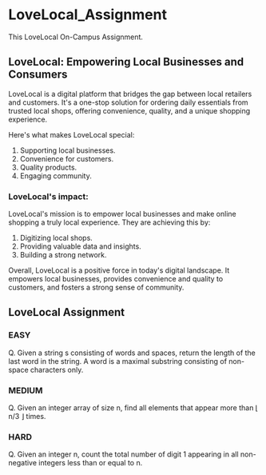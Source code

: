 # LoveLocal_Assignment

This LoveLocal On-Campus Assignment.

## LoveLocal: Empowering Local Businesses and Consumers

LoveLocal is a digital platform that bridges the gap between local retailers and customers. It's a one-stop solution for ordering daily essentials from trusted local shops, offering convenience, quality, and a unique shopping experience.

Here's what makes LoveLocal special:

1. Supporting local businesses.
2. Convenience for customers.
3. Quality products.
4. Engaging community.

### LoveLocal's impact:

LoveLocal's mission is to empower local businesses and make online shopping a truly local experience. They are achieving this by:

1. Digitizing local shops.
2. Providing valuable data and insights.
3. Building a strong network.

Overall, LoveLocal is a positive force in today's digital landscape. It empowers local businesses, provides convenience and quality to customers, and fosters a strong sense of community.

## LoveLocal Assignment

### EASY

Q. Given a string s consisting of words and spaces, return the length of the last word in the string. A word is a maximal substring consisting of non-space characters only.

### MEDIUM

Q. Given an integer array of size n, find all elements that appear more than ⌊ n/3 ⌋ times.

### HARD

Q. Given an integer n, count the total number of digit 1 appearing in all non-negative integers less than or equal to n.
